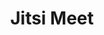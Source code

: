 ---
facebook: https://facebook.com/jitsi
git: https://github.com/jitsi
linkedin: https://linkedin.com/company/8x8
logohandle: jitsi_meet
sort: jitsimeet
title: Jitsi Meet
twitter: https://x.com/jitsinews
website: https://meet.jit.si/
---